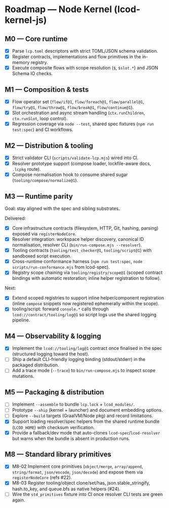 # Roadmap — Node Kernel (lcod-kernel-js)

## M0 — Core runtime
- [x] Parse `lcp.toml` descriptors with strict TOML/JSON schema validation.
- [x] Register contracts, implementations and flow primitives in the in-memory registry.
- [x] Execute composite flows with scope resolution (`$`, `$slot.*`) and JSON Schema IO checks.

## M1 — Composition & tests
- [x] Flow operator set (`flow/if@1`, `flow/foreach@1`, `flow/parallel@1`, `flow/try@1`, `flow/throw@1`, `flow/break@1`, `flow/continue@1`).
- [x] Slot orchestration and async stream handling (`ctx.runChildren`, `ctx.runSlot`, loop control).
- [x] Regression coverage via `node --test`, shared spec fixtures (`npm run test:spec`) and CI workflows.

## M2 — Distribution & tooling
- [x] Strict validator CLI (`scripts/validate-lcp.mjs`) wired into CI.
- [x] Resolver prototype support (compose loader, lockfile-aware docs, `.lcpkg` route).
- [x] Compose normalisation hook to consume shared sugar (`tooling/compose/normalize@1`).

## M3 — Runtime parity

Goal: stay aligned with the spec and sibling substrates.

Delivered:
- [x] Core infrastructure contracts (filesystem, HTTP, Git, hashing, parsing) exposed via `registerNodeCore`.
- [x] Resolver integration: workspace helper discovery, canonical ID normalisation, resolver CLI (`bin/run-compose.mjs --resolver`).
- [x] Tooling contracts (`tooling/test_checker@1`, `tooling/script@1`) with sandboxed script execution.
- [x] Cross-runtime conformance harness (`npm run test:spec`, `node scripts/run-conformance.mjs` from lcod-spec).
- [x] Registry scope chaining via `tooling/registry/scope@1` (scoped contract bindings with automatic restoration; inline helper registration to follow).

Next:
- [x] Extend scoped registries to support inline helper/component registration (inline `compose` snippets now registered ephemerally within the scope).
- [x] tooling/script: forward `console.*` calls through `lcod://contract/tooling/log@1` so script logs use the shared logging pipeline.

## M4 — Observability & logging
- [x] Implement the `lcod://tooling/log@1` contract once finalised in the spec (structured logging toward the host).
- [ ] Ship a default CLI-friendly logging binding (stdout/stderr) in the packaged distribution.
- [ ] Add a trace mode (`--trace`) to `bin/run-compose.mjs` to inspect scope mutations.

## M5 — Packaging & distribution
- [ ] Implement `--assemble` to bundle `lcp.lock` + `lcod_modules/`.
- [ ] Prototype `--ship` (kernel + launcher) and document embedding options.
- [ ] Explore `--build` targets (GraalVM/Node pkg) and record limitations.
- [x] Support loading resolver/spec helpers from the shared runtime bundle (`LCOD_HOME`) with checksum verification.
- [x] Provide a fallback/dev mode that auto-clones `lcod-spec`/`lcod-resolver` but warns when the bundle is absent in production runs.

## M8 — Standard library primitives
- [x] M8-02 Implement core primitives (`object/merge`, `array/append`, `string/format`, `json/encode`, `json/decode`) and expose them via `registerNodeCore` (refs #22).
- [x] M8-03 Register tooling/object clone/set/has, json.stable_stringify, hash.to_key, and queue.bfs as native helpers (#24).
- [ ] Wire the `std_primitives` fixture into CI once resolver CLI tests are green again.
